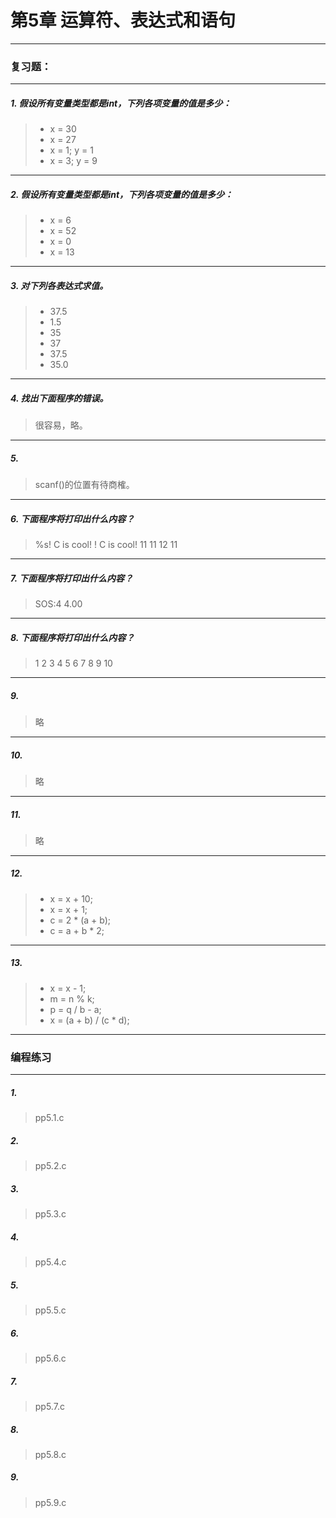 # 第5章 运算符、表达式和语句

---
### 复习题：
---
##### 1. 假设所有变量类型都是int，下列各项变量的值是多少：
> * x = 30
> * x = 27
> * x = 1; y = 1
> * x = 3; y = 9
---
##### 2. 假设所有变量类型都是int，下列各项变量的值是多少：
> * x = 6
> * x = 52
> * x = 0
> * x = 13
---
##### 3. 对下列各表达式求值。
> * 37.5
> * 1.5
> * 35
> * 37
> * 37.5
> * 35.0
---
##### 4. 找出下面程序的错误。
> 很容易，略。
---
##### 5. 
> scanf()的位置有待商榷。
---
##### 6. 下面程序将打印出什么内容？
> %s! C is cool!
> ! C is cool!
> 11
> 11 
> 12
> 11
---
##### 7. 下面程序将打印出什么内容？
> SOS:4 4.00
---
##### 8. 下面程序将打印出什么内容？
> 1 2 3 4 5 6 7 8 9 10
---
##### 9. 
> 略
---
##### 10. 
> 略
---
##### 11. 
> 略
---
##### 12. 
> * x = x + 10;
> * x = x + 1;
> * c = 2 * (a + b);
> * c = a + b * 2;
---
##### 13. 
> * x = x - 1;
> * m = n % k;
> * p = q / b - a;
> * x = (a + b) / (c * d);
---
### 编程练习
---
##### 1. 
> pp5.1.c
##### 2. 
> pp5.2.c
##### 3. 
> pp5.3.c
##### 4. 
> pp5.4.c
##### 5. 
> pp5.5.c
##### 6. 
> pp5.6.c
##### 7. 
> pp5.7.c
##### 8. 
> pp5.8.c
##### 9. 
> pp5.9.c